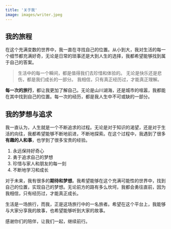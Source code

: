 ```yaml
---
title: '关于我'
image: images/writer.jpeg
---
```


## 我的旅程

在这个充满变数的世界中，我一直在寻找自己的位置。从小到大，我对生活的每一个细节都充满好奇，无论是日常的琐事还是大到人生的选择，我都希望能够找到属于自己的答案。

> 生活中的每一个瞬间，都是值得我们去珍惜和体验的。
> 无论是快乐还是悲伤，都是我们成长的一部分。
> 我相信，只有真正经历过，才能真正理解。

**每一次的旅行**，都让我更加了解自己。无论是山川湖海，还是城市的喧嚣，我都能在其中找到自己的位置。每一次的经历，都是我人生中不可或缺的一部分。

## 我的梦想与追求

我一直认为，人生就是一个不断追求的过程。无论是对于知识的渴望，还是对于生活的向往，我都希望能够不断地前进，不断地探索。在这个过程中，我遇到了很多**有趣的人和事**，也学到了很多宝贵的经验。

1. 永远保持好奇心
2. 勇于追求自己的梦想
3. 珍惜与家人和朋友的每一刻
4. 不断地学习和成长

对于未来，我有很多的**期待和梦想**。我希望能够在这个充满可能性的世界中，找到自己的位置，实现自己的梦想。无论前方的路有多么坎坷，我都会勇往直前，因为我相信，只有经历过，才能真正成长。

生活是一场旅行，而我，正是这场旅行中的一名旅者。希望在这个平台上，我能够与大家分享我的故事，也希望能够听到大家的故事。

感谢你们的陪伴，让我们一起，继续前行。